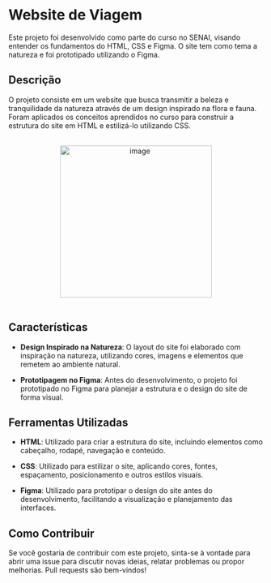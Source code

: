 # Website de Viagem 

Este projeto foi desenvolvido como parte do curso no SENAI, visando entender os fundamentos do HTML, CSS e Figma. O site tem como tema a natureza e foi prototipado utilizando o Figma.

## Descrição

O projeto consiste em um website que busca transmitir a beleza e tranquilidade da natureza através de um design inspirado na flora e fauna. Foram aplicados os conceitos aprendidos no curso para construir a estrutura do site em HTML e estilizá-lo utilizando CSS.

<br>
<div align="center">
  <img src="https://github.com/BrennonMeireles/tela-login/assets/141636246/c67e5e92-916f-4737-97b2-aca27fe2164c" alt="image" width="300px">
</div>

<br>

## Características

- **Design Inspirado na Natureza**: O layout do site foi elaborado com inspiração na natureza, utilizando cores, imagens e elementos que remetem ao ambiente natural.
  
- **Prototipagem no Figma**: Antes do desenvolvimento, o projeto foi prototipado no Figma para planejar a estrutura e o design do site de forma visual.

## Ferramentas Utilizadas

- **HTML**: Utilizado para criar a estrutura do site, incluindo elementos como cabeçalho, rodapé, navegação e conteúdo.

- **CSS**: Utilizado para estilizar o site, aplicando cores, fontes, espaçamento, posicionamento e outros estilos visuais.

- **Figma**: Utilizado para prototipar o design do site antes do desenvolvimento, facilitando a visualização e planejamento das interfaces.

## Como Contribuir

Se você gostaria de contribuir com este projeto, sinta-se à vontade para abrir uma issue para discutir novas ideias, relatar problemas ou propor melhorias. Pull requests são bem-vindos!
